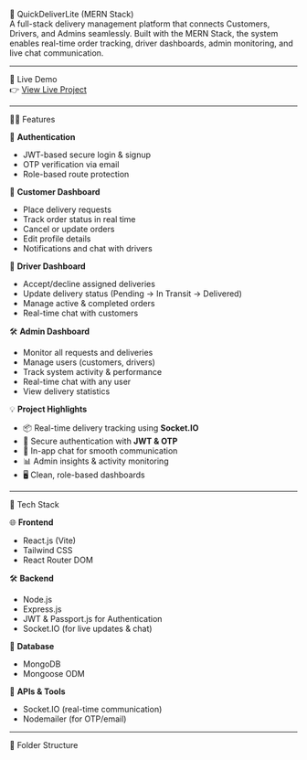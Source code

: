 🚚 QuickDeliverLite (MERN Stack)  
A full-stack delivery management platform that connects Customers, Drivers, and Admins seamlessly. Built with the MERN Stack, the system enables real-time order tracking, driver dashboards, admin monitoring, and live chat communication.  

---

🚀 Live Demo  
👉 [View Live Project](https://quick-deliver-lite-frontend.vercel.app/)  

---

👨‍💻 Features  

🔐 **Authentication**  
- JWT-based secure login & signup  
- OTP verification via email  
- Role-based route protection  

👤 **Customer Dashboard**  
- Place delivery requests  
- Track order status in real time  
- Cancel or update orders  
- Edit profile details  
- Notifications and chat with drivers  

🚴 **Driver Dashboard**  
- Accept/decline assigned deliveries  
- Update delivery status (Pending → In Transit → Delivered)  
- Manage active & completed orders  
- Real-time chat with customers  

🛠 **Admin Dashboard**  
- Monitor all requests and deliveries  
- Manage users (customers, drivers)  
- Track system activity & performance  
- Real-time chat with any user  
- View delivery statistics  

💡 **Project Highlights**  
- 📦 Real-time delivery tracking using **Socket.IO**  
- 🔐 Secure authentication with **JWT & OTP**  
- 💬 In-app chat for smooth communication  
- 📊 Admin insights & activity monitoring  
- 🖥️ Clean, role-based dashboards  

---

🧰 Tech Stack  

🌐 **Frontend**  
- React.js (Vite)  
- Tailwind CSS  
- React Router DOM  

🛠 **Backend**  
- Node.js  
- Express.js  
- JWT & Passport.js for Authentication  
- Socket.IO (for live updates & chat)  

💾 **Database**  
- MongoDB  
- Mongoose ODM  

📡 **APIs & Tools**  
- Socket.IO (real-time communication)  
- Nodemailer (for OTP/email)  

---

📁 Folder Structure  

